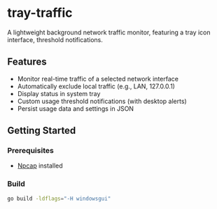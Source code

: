 # tray-traffic

A lightweight background network traffic monitor, featuring a tray icon interface, threshold notifications.

## Features

- Monitor real-time traffic of a selected network interface
- Automatically exclude local traffic (e.g., LAN, 127.0.0.1)
- Display status in system tray
- Custom usage threshold notifications (with desktop alerts)
- Persist usage data and settings in JSON

## Getting Started

### Prerequisites

- [Npcap](https://npcap.com/#download) installed

### Build

```bash
go build -ldflags="-H windowsgui"

